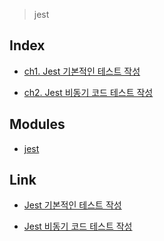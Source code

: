 > jest

Index
-----

* <a href="https://github.com/bynodejs/jest/blob/master/src/ch1/index.spec.ts">ch1. Jest 기본적인 테스트 작성</a>

* <a href="https://github.com/bynodejs/jest/blob/master/src/ch2/index.spec.ts">ch2. Jest 비동기 코드 테스트 작성</a>

Modules
-------

* <a href="https://jestjs.io/">jest</a>

Link
----

* <a href="https://ljlm0402.netlify.com/nodejs/jest.1/">Jest 기본적인 테스트 작성</a>

* <a href="https://ljlm0402.netlify.com/nodejs/jest.2/">Jest 비동기 코드 테스트 작성</a>
